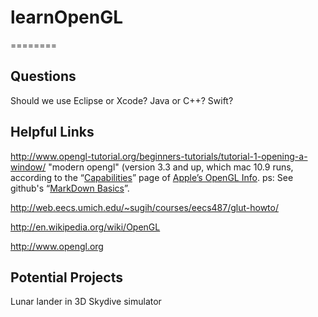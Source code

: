 # learnOpenGL
========

Questions
--------
Should we use Eclipse or Xcode?
Java or C++? Swift?


Helpful Links
------------
http://www.opengl-tutorial.org/beginners-tutorials/tutorial-1-opening-a-window/ "modern opengl" (version 3.3 and up, which mac 10.9 runs, according to the “[Capabilities](http://developer.apple.com/opengl/capabilities/index.html)” page of [Apple’s OpenGL Info](http://developer.apple.com/library/mac/documentation/GraphicsImaging/Conceptual/OpenGL-MacProgGuide/opengl_intro/opengl_intro.html). ps: See github's “[MarkDown Basics](http://help.github.com/articles/markdown-basics/)”.

http://web.eecs.umich.edu/~sugih/courses/eecs487/glut-howto/

http://en.wikipedia.org/wiki/OpenGL

http://www.opengl.org

Potential Projects
-----------------
Lunar lander in 3D
Skydive simulator
